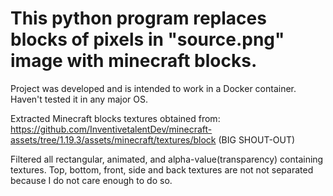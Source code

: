 # This python program replaces blocks of pixels in "source.png" image with minecraft blocks.
Project was developed and is intended to work in a Docker container. Haven't tested it in any major OS.

Extracted Minecraft blocks textures obtained from:
https://github.com/InventivetalentDev/minecraft-assets/tree/1.19.3/assets/minecraft/textures/block
(BIG SHOUT-OUT)

Filtered all rectangular, animated, and alpha-value(transparency) containing textures.
Top, bottom, front, side and back textures are not not separated because I do not care enough to do so.
